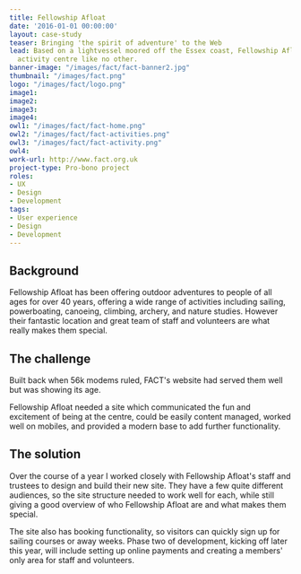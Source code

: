 ```yaml
---
title: Fellowship Afloat
date: '2016-01-01 00:00:00'
layout: case-study
teaser: Bringing 'the spirit of adventure' to the Web
lead: Based on a lightvessel moored off the Essex coast, Fellowship Afloat is an outdoor
  activity centre like no other.
banner-image: "/images/fact/fact-banner2.jpg"
thumbnail: "/images/fact.png"
logo: "/images/fact/logo.png"
image1: 
image2: 
image3: 
image4: 
owl1: "/images/fact/fact-home.png"
owl2: "/images/fact/fact-activities.png"
owl3: "/images/fact/fact-activity.png"
owl4: 
work-url: http://www.fact.org.uk
project-type: Pro-bono project
roles:
- UX
- Design
- Development
tags:
- User experience
- Design
- Development
---
```


## Background

Fellowship Afloat has been offering outdoor adventures to people of all ages for over 40 years, offering a wide range of activities including sailing, powerboating, canoeing, climbing, archery, and nature studies. However their fantastic location and great team of staff and volunteers are what really makes them special.

## The challenge

Built back when 56k modems ruled, FACT's website had served them well but was showing its age.

Fellowship Afloat needed a site which communicated the fun and excitement of being at the centre, could be easily content managed, worked well on mobiles, and provided a modern base to add further functionality.

## The solution

Over the course of a year I worked closely with Fellowship Afloat's staff and trustees to design and build their new site. They have a few quite different audiences, so the site structure needed to work well for each, while still giving a good overview of who Fellowship Afloat are and what makes them special.

The site also has booking functionality, so visitors can quickly sign up for sailing courses or away weeks. Phase two of development, kicking off later this year, will include setting up online payments and creating a members' only area for staff and volunteers.